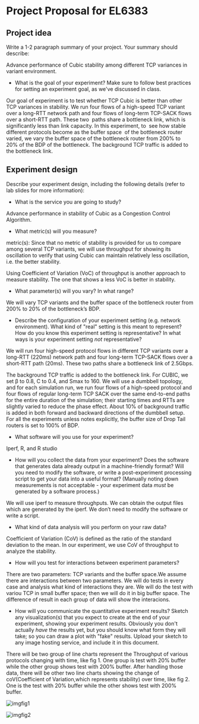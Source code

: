 Project Proposal for EL6383
===========================




## Project idea

Write a 1-2 paragraph summary of your project. Your summary should describe:

Advance performance of Cubic stability among different TCP variances in variant environment.

* What is the goal of your experiment? Make sure to follow best practices
for setting an experiment goal, as we've discussed in class.

Our goal of experiment is to test whether TCP Cubic is better than other TCP variances in stability. We run four flows of a high-speed TCP variant over a long-RTT network path and four flows of long-term TCP-SACK flows over a short-RTT path. These two  paths share a bottleneck link, which is significantly less than link capacity. In this experiment, to  see how stable different protocols become as the buffer space  of the bottleneck router varied, we vary the buffer space of the bottleneck router from 200% to 20% of the BDP of the bottleneck. The background TCP traffic is added to the bottleneck link. 


## Experiment design

Describe your experiment design, including the following details (refer to lab slides for more information):

* What is the service you are going to study?

Advance performance in stability of Cubic as a Congestion Control Algorithm.

* What metric(s) will you measure?

metric(s): Since that no metric of stability is provided for us to compare among several TCP variants, we will use throughput for showing its oscillation to verify that using Cubic can maintain relatively less oscillation, i.e. the better stability.

Using Coefficient of Variation (VoC) of throughput is another approach to measure stability. The one that shows a less VoC is better in stability.

* What parameter(s) will you vary? In what range?

We will vary TCP variants and the buffer space of the bottleneck router from 200% to 20% of the bottleneck’s BDP.

* Describe the configuration of your experiment setting (e.g. network environment).
What kind of "real" setting is this meant to represent? How do you know this experiment setting is representative? In what ways is your experiment setting *not* representative?

We will run four high-speed protocol flows in different TCP variants over a long-RTT (220ms) network path and four long-term TCP-SACK flows over a short-RTT path (20ms). These two paths share a bottleneck link of 2.5Gbps.

The background TCP traffic is added to the bottleneck link. For CUBIC, we set β to 0.8, C to 0.4, and Smax to 160. We will use a dumbbell topology, and for each simulation run, we run four flows of a high-speed protocol and four flows of regular long-term TCP SACK over the same end-to-end paths for the entire duration of the simulation; their starting times and RTTs are slightly varied to reduce the phase effect. About 10% of background traffic is added in both forward and backward directions of the dumbbell setup. For all the experiments unless notes explicitly, the buffer size of Drop Tail routers is set to 100% of BDP.

* What software will you use for your experiment?

Iperf, R, and R studio

* How will you collect the data from your experiment? Does the software that
generates data already output in a machine-friendly format? Will you need
to modify the software, or write a post-experiment processing script
to get your data into a useful format? (Manually noting down measurements
is not acceptable - your experiment data *must* be generated by a software
process.)

We will use iperf to measure throughputs. We can obtain the output files which are generated by the iperf. We don’t need to modify the software or write a script.

* What kind of data analysis will you perform on your raw data?

Coefficient of Variation (CoV) is defined as the ratio of the standard deviation to the mean. In our experiment, we use CoV of throughput to analyze the stability.

* How will you test for interactions between experiment parameters?

There are two parameters: TCP variants and the buffer space.We assume there are interactions between two parameters. We will do tests in every case and analysis what kind of interactions they are. We will do the test with variou TCP in small buffer space; then we will do it in big buffer space. The difference of result in each group of data will show the interacions.

* How will you communicate the quantitative experiment results? Sketch any
visualization(s) that you expect to create at the end of your
experiment, showing your experiment results. Obviously you don't actually *have*
the results yet, but you should know what form they will take; so you can
draw a plot with "fake" results. Upload your sketch to any image hosting
service, and include it in this document.

There will be two group of line charts represent the Throughput of various protocols changing with time, like fig 1. One group is test with 20% buffer while the other group shows test with 200% buffer. After handling those data, there will be other two line charts showing the change of coV(Coefficient of Variation,which represents stability) over time, like fig 2. One is the test with 20% buffer while the other shows test with 200% buffer.

![img](https://bytebucket.org/unicorn319/cubic-stability-project/raw/42c243ad41cb3f849d745f8fb4dfc8de4e268c07/image/fig1.png?token=4ea443410ee7ad2ed0d9e5889327f907f080f738)fig1


![img](https://bytebucket.org/unicorn319/cubic-stability-project/raw/42c243ad41cb3f849d745f8fb4dfc8de4e268c07/image/fig2.png?token=33fac01581ceb9ddce3df5c230fd54d87417b501)fig2



